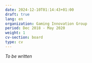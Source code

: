 ```yaml
---
date: 2024-12-10T01:14:43+01:00
draft: true
lang: en
organization: Gaming Innovation Group
period: Dec 2018 - May 2020
weight: 1
cv-section: board
type: cv
---
```


_To be written_
